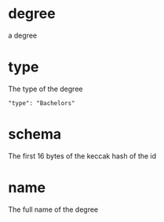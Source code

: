 # degree

a degree

# type

The type of the degree

```
"type": "Bachelors"
```

# schema

The first 16 bytes of the keccak hash of the id

# name

The full name of the degree


